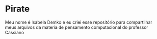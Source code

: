 # Pirate
Meu nome é Isabela Demko e eu criei esse repositório para compartilhar meus arquivos da materia de pensamento computacional do professor Cassiano
